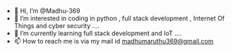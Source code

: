 - 👋 Hi, I’m @Madhu-369
- 👀 I’m interested in coding in python , full stack development , Internet Of Things and cyber security ....
- 🌱 I’m currently learning full stack development and IoT .... 
- 📫 How to reach me is via my mail id madhumaruthu369@gmail.com
<!---💞️ I’m looking to collaborate on ... --->

<!---
Madhu-369/Madhu-369 is a ✨ special ✨ repository because its `README.md` (this file) appears on your GitHub profile.
You can click the Preview link to take a look at your changes.
--->
